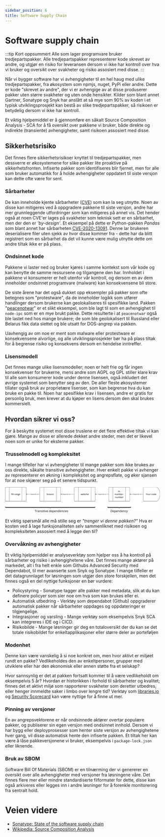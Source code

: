 ```yaml
---
sidebar_position: 6
title: Software Supply Chain
---
```


# Software supply chain

:::tip Kort oppsummert
Alle som lager programvare bruker tredjepartspakker. Alle tredjepartspakker representerer kode skrevet av andre, og utgjør en risiko for leveransen dersom vi ikke har kontroll over hva vi bruker og oversikt over svakheter og risiko assosiert med disse.
:::

Når vi bygger software har vi avhengigheter til en hel haug med ulike tredjepartspakker, fra økosystem som npmjs, nuget, PyPi eller andre. Dette er kode "skrevet av andre", der vi er avhengige av at disse produserer pakker uten større svakheter og uten onde hensikter. Kilder som blant annet Gartner, Sonatype og Snyk har anslått at så mye som 90% av koden i et typisk utviklingsprosjekt kan bestå av slike tredjepartspakker, så risikoen er betydelig dersom vi ikke har kontroll.

Et viktig hjelpemiddel er å gjennomføre en såkalt Source Composition Analysis - SCA for å få oversikt over pakkene vi bruker, både direkte og indirekte (transiente) avhengigheter, samt risikoen assosiert med disse. 

## Sikkerhetsrisiko
Det finnes flere sikkerhetsrisikoer knyttet til tredjepartspakker, men dessverre er økosystemene for slike pakker lite proaktive på sikkerhetsfronten. Infiserte pakker som identifiseres blir fjernet, men for alle som bruker automatikk for å holde avhengigheter oppdatert til siste versjon kan dette ofte være for sent. 

 ### Sårbarheter
 De kan inneholde kjente sårbarheter ([CVE](https://cve.mitre.org)) som kan la seg utnytte. Noen av disse kan mitigeres ved å oppgradere pakkene til siste versjon, andre har mer grunnleggende utfordringer som kan mitigeres på annet vis. Det hender også at noen CVE'er lages på svakheter som teknisk sett er en sårbarhet, men der den er _'by-design'_. Et eksempel på dette er Python-pakken _Pandas_ som blant annet har sårbarheten [CVE-2020-13091](https://cve.mitre.org/cgi-bin/cvename.cgi?name=CVE-2020-13091). Denne lar brukeren deserialisere filer uten sjekk av hvor disse kommer fra - dette har da blitt registrert som en sårbarhet da det vil kunne være mulig utnytte dette om andre tiltak ikke er på plass. 
 
 ### Ondsinnet kode
 Pakkene vi laster ned og bruker kjøres i samme kontekst som vår kode og kan benytte de samme ressursene og tilgangene den har. Innholdet i pakkene vi konsumerer er helt utenfor vår kontroll, og dersom en av dem inneholder ondsinnet programvare (malware) kan konsekvensene bli store. 

 De siste årene har det også dukket opp eksempler på pakker som ofte betegnes som "protestware", da de inneholder logikk som utfører handlinger dersom brukerne kan geolokaliseres til spesifikke land. Pakken "[peacenotwar](https://en.wikipedia.org/wiki/Peacenotwar)" er et slikt eksempel, som ble lagt til som en avhengighet til ```node-ipc``` som er en mye brukt pakke. Dette resulterte i at ```peacenotwar``` også ble lastet ned hos mange brukere; de som ble geolokalisert til Russland eller Belarus fikk data slettet og ble utsatt for DOS-angrep via pakken. 

Uavhengig av om noe er ment som malware eller protestware er konsekvensene alvorlige, og alle utviklingsprosjekter bør ha på plass tiltak for å begrense risiko og konsekvens dersom en hendelse inntreffer. 

### Lisensmodell
Det finnes mange ulike lisensmodeller; noen er helt frie og får ingen konsekvenser for brukerne, mens andre som AGPL og GPL stiller klare krav til alle som konsumerer kode under denne lisensen, også inkludert det øvrige systemet som benytter seg av den. De aller fleste økosystemer tillater også bruk av proprietære lisenser, som kan begrense hva du kan bruke en pakke til. Noen har spesifikke krav i lisensen, andre er gratis for personlig bruk, men krever at du kjøper en lisens dersom den skal brukes kommersielt. 

## Hvordan sikrer vi oss?
For å beskytte systemet mot disse truslene er det flere effektive tiltak vi kan gjøre. Mange av disse er allerede dekket andre steder, men det er likevel noen som er unike for eksterne pakker. 

### Trusselmodell og kompleksitet
I mange tilfeller har vi avhengigheter til mange pakker som ikke brukes av oss direkte, såkalte transitive avhengigheter. Hver enkelt pakke vi avhenger av representerer en økning i kompleksitet og angrepsflate, og øker sjansen for at noe skjærer seg på et senere tidspunkt. 

![dependencies](dependencies.png)

Et viktig spørsmål alle må stille seg er _"trenger vi denne pakken?"_ Hva er kosten ved å lage funksjonaliteten selv sammenliknet med risikoen og kompleksiteten assosiert med å legge den til? 

### Overvåkning av avhengigheter
Et viktig hjelpemiddel er analyseverktøy som hjelper oss å ha kontroll på sårbarheter og risiko i avhengighetene våre. Det finnes mange aktører på markedet, alt i fra helt enkle som Githubs Advanced Security med Dependabot, til mer avanserte som Snyk og Sonatype. I mange tilfeller er det datagrunnlaget for løsningen som utgjør den store forskjellen, men det finnes også en del nyttige funksjoner en bør vurdere:

* Policystyring - Sonatype tagger alle pakker med metadata, slik at du kan definere policyer som sier noe om hva som kan brukes eller ei. 
* Automatisk utbedring - Verktøy som dependabot (Github) oppgraderer automatisk pakker når sårbarheter oppdages og oppdateringer er tilgjengelige. 
* Integrasjoner og varsling - Mange verktøy som eksempelvis Snyk SCA kan integreres i IDE og i CICD.
* Risikobilde - Mange løsninger gir deg en totaloversikt der du kan se det totale risikobildet for enkeltapplikasjoner eller større deler av porteføljen

### Modenhet
Denne kan være vanskelig å si noe konkret om, men hvor aktivt er miljøet rundt en pakke? Vedlikeholdes den av enkeltpersoner, grupper med utviklere eller har den økonomisk eller annen støtte fra et selskap?

Hvor sannsynlig er det at pakken fortsatt kommer til å være vedlikeholdt om eksempelvis 5 år? Hvordan er historikken i forhold til sårbarheter og kvalitet; finnes det et aktivt miljø som rapporterer svakheter som deretter utbedres, eller henger innmeldte saker i limbo over lengre tid? Verktøy som [libraries.io](https://libraries.io) og [Security Scorecard](https://securityscorecard.com/) kan være nyttige for å finne ut mer.

### Pinning av versjoner
En av angrepsvektorene er når ondsinnede aktører overtar populære pakker, og publiserer sin egen versjon med ondsinnet innhold. Dersom vi har bygg eller deployprosesser som henter siste versjon av avhengighetene hver gang, vil disse automatisk hente den infiserte pakken. Et tiltak her kan være å låse pakkeversjonene vi bruker, eksempelvis i ```package-lock.json``` eller liknende. 

### Bruk av SBOM
Software Bill Of Materials (SBOM) er en tilnærming der vi genererer en oversikt over alle avhengigheter med versjoner fra løsningene våre. Det finnes flere mer eller mindre standardiserte filformater for dette, disse kan også arkiveres eller legges inn i andre løsninger for å forenkle monitorering fra sentralt hold. 

# Veien videre
* [Sonatype: State of the software supply chain](https://www.sonatype.com/state-of-the-software-supply-chain/introduction)
* [Wikipedia: Source Composition Analysis](https://en.wikipedia.org/wiki/Software_composition_analysis)